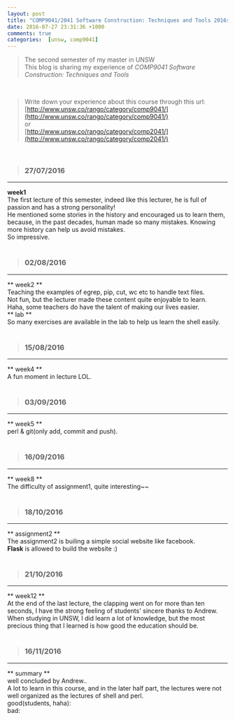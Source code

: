 ```yaml
---
layout: post
title: "COMP9041/2041 Software Construction: Techniques and Tools 2016s2"
date: 2016-07-27 23:31:36 +1000
comments: true
categories:  [unsw, comp9041]
---
```


>The second semester of my master in UNSW         
This blog is sharing my experience of *COMP9041 Software Construction: Techniques and Tools*    

<!--more-->
<br>

>Write down your experience about this course through this url:     
[http://www.unsw.co/rango/category/comp9041/](http://www.unsw.co/rango/category/comp9041/)    
or    
[http://www.unsw.co/rango/category/comp2041/](http://www.unsw.co/rango/category/comp2041/)    
<br>

>### 27/07/2016 ###
----------
**week1**     
The first lecture of this semester, indeed like this lecturer, he is full of passion and has a strong personality!      
He mentioned some stories in the history and encouraged us to learn them, because, in the past decades, human made so many mistakes. Knowing more history can help us avoid mistakes.      
So impressive.         
<br> 

>### 02/08/2016 ###
----------
** week2 **     
Teaching the examples of egrep, pip, cut, wc etc to handle text files.     
Not fun, but the lecturer made these content quite enjoyable to learn.           
Haha, some teachers do have the talent of making our lives easier.      
<img style="max-height:400px" class="lazy" data-original="/images/blog/160802_9041/dump.png">       
** lab **     
So many exercises are available in the lab to help us learn the shell easily.     
<br> 

>### 15/08/2016 ###
----------
** week4 **     
A fun moment in lecture LOL.     
<img style="max-height:400px" class="lazy" data-original="/images/blog/160802_9041/fun.jpg">    
<br> 

>### 03/09/2016 ###
----------
** week5 **     
perl & git(only add, commit and push).     
<img style="max-height:350px" class="lazy" data-original="/images/blog/160802_9041/lg.png">     
<br> 

>### 16/09/2016 ###
----------
** week8 **     
The difficulty of assignment1, quite interesting~~     
<img style="max-height:400px" class="lazy" data-original="/images/blog/160802_9041/ass1.JPG">     
<br> 

>### 18/10/2016 ###
----------
** assignment2 **     
The assignment2 is builing a simple social website like facebook.       
**Flask** is allowed to build the website :)         
<img style="max-height:400px" class="lazy" data-original="/images/blog/160802_9041/work.png">     
<br> 

>### 21/10/2016 ###
----------
** week12 **     
At the end of the last lecture, the clapping went on for more than ten seconds, I have the strong feeling of students' sincere thanks to Andrew.      
When studying in UNSW, I did learn a lot of knowledge, but the most precious thing that I learned is how good the education should be.     
<br> 

>### 16/11/2016 ###
----------
** summary **     
well concluded by Andrew..     
A lot to learn in this course, and in the later half part, the lectures were not well organized as the lectures of shell and perl.       
good(students, haha):     
<img style="max-height:300px" class="lazy" data-original="/images/blog/160802_9041/good.png">     
bad:     
<img style="max-height:300px" class="lazy" data-original="/images/blog/160802_9041/bad.png">     
<br> 
